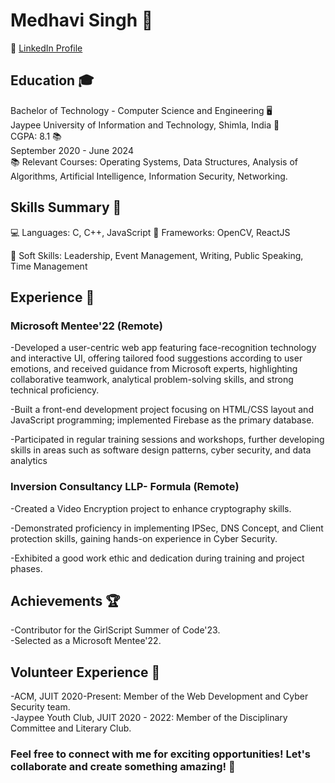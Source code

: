 # Medhavi Singh 🚀
💼 [LinkedIn Profile](https://www.linkedin.com/in/medhavi-singh-vm/) 
<!-- 👩‍💻 GitHub:[ GitHub Profile](https://github.com/MedhaviSingh) -->

## Education 🎓
Bachelor of Technology - Computer Science and Engineering 🖥️  
Jaypee University of Information and Technology, Shimla, India 🏫  
CGPA: 8.1 📚  
September 2020 - June 2024  
📚 Relevant Courses: Operating Systems, Data Structures, Analysis of Algorithms, Artificial Intelligence, Information Security, Networking.  

## Skills Summary 🌟
💻 Languages: C, C++, JavaScript 
🚀 Frameworks: OpenCV, ReactJS 
<!--🛠️ Tools: GIT, MySQL, VS Code, Android Studio, IntelliJ IDEA Ultimate  
🌐 Platforms: Linux, Web, Windows, AWS, WordPress-->  
🤝 Soft Skills: Leadership, Event Management, Writing, Public Speaking, Time Management  

## Experience 💼

### Microsoft Mentee'22 (Remote)  

-Developed a user-centric web app featuring face-recognition technology and interactive UI, offering tailored food suggestions according to user emotions, and received guidance from Microsoft experts, highlighting collaborative teamwork, analytical problem-solving skills, and strong technical proficiency.

-Built a front-end development project focusing on HTML/CSS layout and JavaScript programming; implemented Firebase as the primary database.

-Participated in regular training sessions and workshops, further developing skills in areas such as software design patterns, cyber security, and data analytics

### Inversion Consultancy LLP- Formula (Remote)

-Created a Video Encryption project to enhance cryptography skills.

-Demonstrated proficiency in implementing IPSec, DNS Concept, and Client protection skills, gaining hands-on experience in Cyber Security.

-Exhibited a good work ethic and dedication during training and project phases. 

## Achievements 🏆

-Contributor for the GirlScript Summer of Code'23.  
-Selected as a Microsoft Mentee'22.  

## Volunteer Experience 🤝  

-ACM, JUIT 2020-Present: Member of the Web Development and Cyber Security team.  
-Jaypee Youth Club, JUIT 2020 - 2022: Member of the Disciplinary Committee and Literary Club.  

### Feel free to connect with me for exciting opportunities! Let's collaborate and create something amazing! 🌟  
